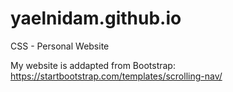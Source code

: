 # yaelnidam.github.io
CSS - Personal Website

My website is addapted from Bootstrap:
https://startbootstrap.com/templates/scrolling-nav/